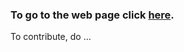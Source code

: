 
### To go to the web page click [here](https://sborms.github.io/econometrics-meets-sentiment/).

To contribute, do ...


